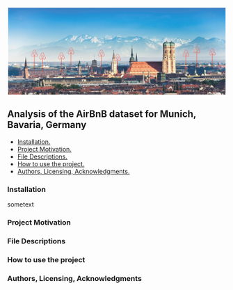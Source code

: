 <p align="center">
  <a href="munich_airbnb.jpg">
    <img src="munich_airbnb.jpg" alt="Munich AirBnB" width="500" height="200">
  </a>
</p>

## Analysis of the AirBnB dataset for Munich, Bavaria, Germany

- [ Installation. ](#installation)
- [ Project Motivation. ](#motivation)
- [ File Descriptions. ](#files)
- [ How to use the project. ](#usage)
- [ Authors, Licensing, Acknowledgments. ](#authors)

<a name="installation"></a>
### Installation

sometext

<a name="motivation"></a>
### Project Motivation


<a name="files"></a>
### File Descriptions


<a name="usage"></a>
### How to use the project 


<a name="authors"></a>
### Authors, Licensing, Acknowledgments
